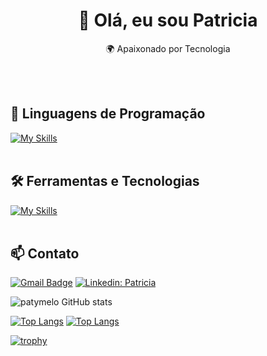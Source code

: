 <h1 align="center">👋 Olá, eu sou Patricia</h1>

<p align="center">
  🌍 Apaixonado por Tecnologia
</p><br><br>


## 🚀 Linguagens de Programação
[![My Skills](https://skillicons.dev/icons?i=java,python)](https://skillicons.dev)<br><br>

## 🛠️ Ferramentas e Tecnologias
[![My Skills](https://skillicons.dev/icons?i=vscode,eclipse,idea,pycharm,bash,html,hibernate,postman,mysql,postgres,maven,git,github)](https://skillicons.dev)<br><br>

## 📫 Contato

[![Gmail Badge](https://img.shields.io/badge/-patricia.melo0608@gmail.com-006bed?style=flat-square&logo=Gmail&logoColor=white&link=mailto:patricia.melo0608@gmail.com)](mailto:patricia.melo0608@gmail.com)
[![Linkedin: Patricia](https://img.shields.io/badge/-patricia-blue?style=flat-square&logo=Linkedin&logoColor=white&link=https://www.linkedin.com/in/devellenias/)](https://www.linkedin.com/in/patricia-melo-82667431/)

  
![patymelo GitHub stats](https://github-readme-stats.vercel.app/api?username=patymelo&show_icons=true&theme=tokyonight)

[![Top Langs](https://github-readme-stats.vercel.app/api/top-langs/?username=patymelo&layout=pie)](https://github.com/patymelo/github-readme-stats)
[![Top Langs](https://github-readme-stats.vercel.app/api/top-langs/?username=patymelo)](https://github.com/patymelo/github-readme-stats)

[![trophy](
https://github-profile-trophy.vercel.app/?username=patymelo&theme=onedark)](https://github.com/ekonuma/github-profile-trophy)
